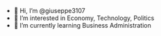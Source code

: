 - 👋 Hi, I’m @giuseppe3107
- 👀 I’m interested in Economy, Technology, Politics
- 🌱 I’m currently learning Business Administration
